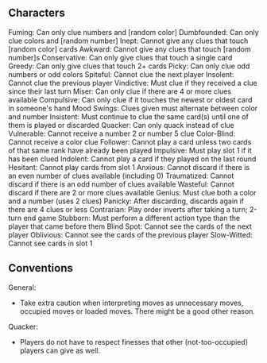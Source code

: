 ## Characters

Fuming: Can only clue numbers and [random color]
Dumbfounded: Can only clue colors and [random number]
Inept: Cannot give any clues that touch [random color] cards
Awkward: Cannot give any clues that touch [random number]s
Conservative: Can only give clues that touch a single card
Greedy: Can only give clues that touch 2+ cards
Picky: Can only clue odd numbers or odd colors
Spiteful: Cannot clue the next player
Insolent: Cannot clue the previous player
Vindictive: Must clue if they received a clue since their last turn
Miser: Can only clue if there are 4 or more clues available
Compulsive: Can only clue if it touches the newest or oldest card in someone's hand
Mood Swings: Clues given must alternate between color and number
Insistent: Must continue to clue the same card(s) until one of them is played or discarded
Quacker: Can only quack instead of clue
Vulnerable: Cannot receive a number 2 or number 5 clue
Color-Blind: Cannot receive a color clue
Follower: Cannot play a card unless two cards of that same rank have already been played
Impulsive: Must play slot 1 if it has been clued
Indolent: Cannot play a card if they played on the last round
Hesitant: Cannot play cards from slot 1
Anxious: Cannot discard if there is an even number of clues available (including 0)
Traumatized: Cannot discard if there is an odd number of clues available
Wasteful: Cannot discard if there are 2 or more clues available
Genius: Must clue both a color and a number (uses 2 clues)
Panicky: After discarding, discards again if there are 4 clues or less
Contrarian: Play order inverts after taking a turn; 2-turn end game
Stubborn: Must perform a different action type than the player that came before them
Blind Spot: Cannot see the cards of the next player
Oblivious: Cannot see the cards of the previous player
Slow-Witted: Cannot see cards in slot 1

## Conventions

General:
* Take extra caution when interpreting moves as unnecessary moves, occupied moves or loaded moves.
  There might be a good other reason.

Quacker:
* Players do not have to respect finesses that other (not-too-occupied) players can give as well.